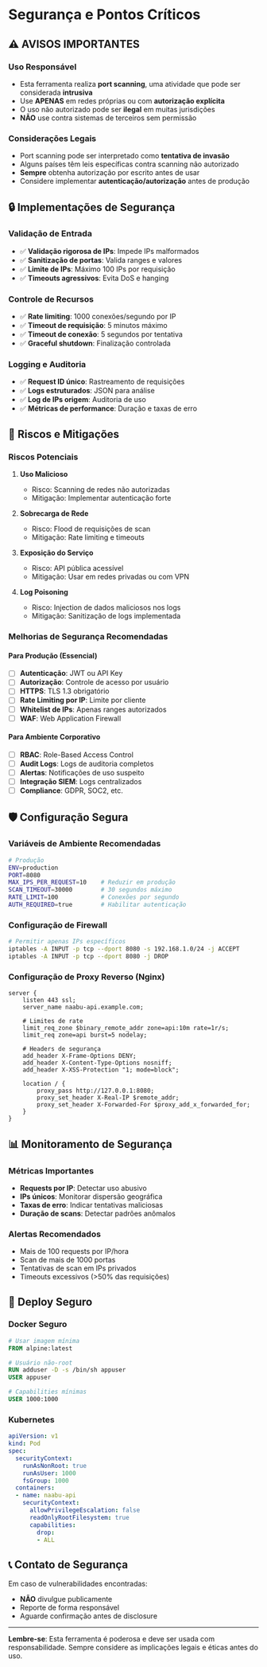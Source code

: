 # Segurança e Pontos Críticos

## ⚠️ AVISOS IMPORTANTES

### Uso Responsável
- Esta ferramenta realiza **port scanning**, uma atividade que pode ser considerada **intrusiva**
- Use **APENAS** em redes próprias ou com **autorização explícita**
- O uso não autorizado pode ser **ilegal** em muitas jurisdições
- **NÃO** use contra sistemas de terceiros sem permissão

### Considerações Legais
- Port scanning pode ser interpretado como **tentativa de invasão**
- Alguns países têm leis específicas contra scanning não autorizado
- **Sempre** obtenha autorização por escrito antes de usar
- Considere implementar **autenticação/autorização** antes de produção

## 🔒 Implementações de Segurança

### Validação de Entrada
- ✅ **Validação rigorosa de IPs**: Impede IPs malformados
- ✅ **Sanitização de portas**: Valida ranges e valores
- ✅ **Limite de IPs**: Máximo 100 IPs por requisição
- ✅ **Timeouts agressivos**: Evita DoS e hanging

### Controle de Recursos
- ✅ **Rate limiting**: 1000 conexões/segundo por IP
- ✅ **Timeout de requisição**: 5 minutos máximo
- ✅ **Timeout de conexão**: 5 segundos por tentativa
- ✅ **Graceful shutdown**: Finalização controlada

### Logging e Auditoria
- ✅ **Request ID único**: Rastreamento de requisições
- ✅ **Logs estruturados**: JSON para análise
- ✅ **Log de IPs origem**: Auditoria de uso
- ✅ **Métricas de performance**: Duração e taxas de erro

## 🚨 Riscos e Mitigações

### Riscos Potenciais

1. **Uso Malicioso**
   - Risco: Scanning de redes não autorizadas
   - Mitigação: Implementar autenticação forte

2. **Sobrecarga de Rede**
   - Risco: Flood de requisições de scan
   - Mitigação: Rate limiting e timeouts

3. **Exposição do Serviço**
   - Risco: API pública acessível
   - Mitigação: Usar em redes privadas ou com VPN

4. **Log Poisoning**
   - Risco: Injection de dados maliciosos nos logs
   - Mitigação: Sanitização de logs implementada

### Melhorias de Segurança Recomendadas

#### Para Produção (Essencial)
- [ ] **Autenticação**: JWT ou API Key
- [ ] **Autorização**: Controle de acesso por usuário
- [ ] **HTTPS**: TLS 1.3 obrigatório
- [ ] **Rate Limiting por IP**: Limite por cliente
- [ ] **Whitelist de IPs**: Apenas ranges autorizados
- [ ] **WAF**: Web Application Firewall

#### Para Ambiente Corporativo
- [ ] **RBAC**: Role-Based Access Control
- [ ] **Audit Logs**: Logs de auditoria completos
- [ ] **Alertas**: Notificações de uso suspeito
- [ ] **Integração SIEM**: Logs centralizados
- [ ] **Compliance**: GDPR, SOC2, etc.

## 🛡️ Configuração Segura

### Variáveis de Ambiente Recomendadas
```bash
# Produção
ENV=production
PORT=8080
MAX_IPS_PER_REQUEST=10    # Reduzir em produção
SCAN_TIMEOUT=30000        # 30 segundos máximo
RATE_LIMIT=100            # Conexões por segundo
AUTH_REQUIRED=true        # Habilitar autenticação
```

### Configuração de Firewall
```bash
# Permitir apenas IPs específicos
iptables -A INPUT -p tcp --dport 8080 -s 192.168.1.0/24 -j ACCEPT
iptables -A INPUT -p tcp --dport 8080 -j DROP
```

### Configuração de Proxy Reverso (Nginx)
```nginx
server {
    listen 443 ssl;
    server_name naabu-api.example.com;
    
    # Limites de rate
    limit_req_zone $binary_remote_addr zone=api:10m rate=1r/s;
    limit_req zone=api burst=5 nodelay;
    
    # Headers de segurança
    add_header X-Frame-Options DENY;
    add_header X-Content-Type-Options nosniff;
    add_header X-XSS-Protection "1; mode=block";
    
    location / {
        proxy_pass http://127.0.0.1:8080;
        proxy_set_header X-Real-IP $remote_addr;
        proxy_set_header X-Forwarded-For $proxy_add_x_forwarded_for;
    }
}
```

## 📊 Monitoramento de Segurança

### Métricas Importantes
- **Requests por IP**: Detectar uso abusivo
- **IPs únicos**: Monitorar dispersão geográfica
- **Taxas de erro**: Indicar tentativas maliciosas
- **Duração de scans**: Detectar padrões anômalos

### Alertas Recomendados
- Mais de 100 requests por IP/hora
- Scan de mais de 1000 portas
- Tentativas de scan em IPs privados
- Timeouts excessivos (>50% das requisições)

## 🚀 Deploy Seguro

### Docker Seguro
```dockerfile
# Usar imagem mínima
FROM alpine:latest

# Usuário não-root
RUN adduser -D -s /bin/sh appuser
USER appuser

# Capabilities mínimas
USER 1000:1000
```

### Kubernetes
```yaml
apiVersion: v1
kind: Pod
spec:
  securityContext:
    runAsNonRoot: true
    runAsUser: 1000
    fsGroup: 1000
  containers:
  - name: naabu-api
    securityContext:
      allowPrivilegeEscalation: false
      readOnlyRootFilesystem: true
      capabilities:
        drop:
        - ALL
```

## 📞 Contato de Segurança

Em caso de vulnerabilidades encontradas:
- **NÃO** divulgue publicamente
- Reporte de forma responsável
- Aguarde confirmação antes de disclosure

---

**Lembre-se**: Esta ferramenta é poderosa e deve ser usada com responsabilidade. Sempre considere as implicações legais e éticas antes do uso.
